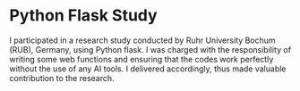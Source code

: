# Python Flask Study

I participated in a research study conducted by Ruhr University Bochum (RUB), Germany, using Python flask. I was charged with the responsibility of writing some web functions and ensuring that the codes work perfectly without the use of any AI tools. I delivered accordingly, thus made valuable contribution to the research. 